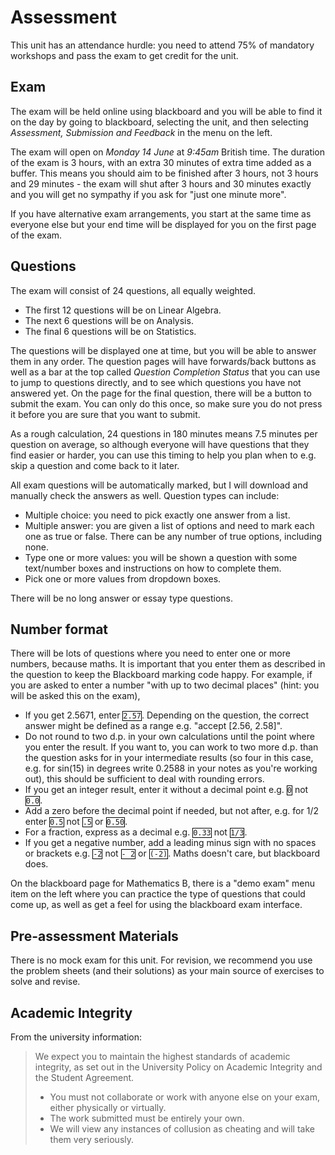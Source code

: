 # Assessment

This unit has an attendance hurdle: you need to attend 75% of mandatory workshops and pass the exam to get credit for the unit.

## Exam

The exam will be held online using blackboard and you will be able to
find it on the day by going to blackboard, selecting the unit, and then
selecting _Assessment, Submission and Feedback_ in the menu on the
left.

The exam will open on _Monday 14 June_ at _9:45am_ British time. The duration of the exam is 3 hours, with an extra 30 minutes of extra time added as a buffer. This means you should aim to be finished after 3 hours, not 3 hours and 29 minutes - the exam will shut after 3 hours and 30 minutes exactly and you will get no sympathy if you ask for "just one minute more".

If you have alternative exam arrangements, you start at the same time as everyone else but your end time will be displayed for you on the first page of the exam.

## Questions

The exam will consist of 24 questions, all equally weighted.

  - The first 12 questions will be on Linear Algebra.
  - The next 6 questions will be on Analysis.
  - The final 6 questions will be on Statistics.

The questions will be displayed one at time, but you will be able to
answer them in any order. The question pages will have forwards/back
buttons as well as a bar at the top called _Question Completion Status_
that you can use to jump to questions directly, and to see which
questions you have not answered yet. On the page for the final
question, there will be a button to submit the exam. You can only do
this once, so make sure you do not press it before you are sure that you
want to submit.

As a rough calculation, 24 questions in 180 minutes means 7.5 minutes
per question on average, so although everyone will have questions that
they find easier or harder, you can use this timing to help you plan when
to e.g. skip a question and come back to it later.

All exam questions will be automatically marked, but I will download and
manually check the answers as well. Question types can include:

  - Multiple choice: you need to pick exactly one answer from a list.
  - Multiple answer: you are given a list of options and need to mark each one as true or false. There can be any number of true options, including none.
  - Type one or more values: you will be shown a question with some text/number boxes and instructions on how to complete them.
  - Pick one or more values from dropdown boxes.

There will be no long answer or essay type questions.

## Number format

<style>
code {
  border: 1px solid #000;
}
</style>

There will be lots of questions where you need to enter one or more numbers, because maths. 
It is important that you enter them as described in the question to keep the Blackboard marking code happy. 
For example, if you are asked to enter a number "with up to two decimal places" (hint: you will be asked this on the exam),

  - If you get 2.5671, enter `2.57`. Depending on the question, the correct answer might be defined as a range e.g. "accept [2.56, 2.58]". 
  - Do not round to two d.p. in your own calculations until the point where you enter the result. If you want to, you can work to two more d.p. than the question asks for in your intermediate results (so four in this case, e.g. for sin(15) in degrees write 0.2588 in your notes as you're working out), this should be sufficient to deal with rounding errors.
  - If you get an integer result, enter it without a decimal point e.g. `0` not `0.0`. 
  - Add a zero before the decimal point if needed, but not after, e.g. for 1/2 enter `0.5` not `.5` or `0.50`.
  - For a fraction, express as a decimal e.g. `0.33` not `1/3`.
  - If you get a negative number, add a leading minus sign with no spaces or brackets e.g. `-2` not `- 2` or `(-2)`. Maths doesn't care, but blackboard does.

On the blackboard page for Mathematics B, there is a "demo exam"
menu item on the left where you can practice the type of questions that
could come up, as well as get a feel for using the blackboard exam
interface.

## Pre-assessment Materials

There is no mock exam for this unit. For revision, we recommend you
use the problem sheets (and their solutions) as your main source of
exercises to solve and revise.

## Academic Integrity

From the university information:

> We expect you to maintain the highest standards of academic
> integrity, as set out in the University Policy on Academic Integrity
> and the Student Agreement.
>
>   - You must not collaborate or work with anyone else on your exam, either physically or virtually.
>   - The work submitted must be entirely your own.
>   - We will view any instances of collusion as cheating and will take them very seriously.
